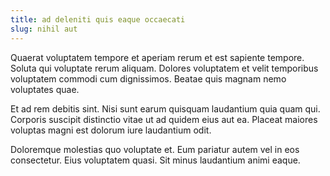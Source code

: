 ```yaml
---
title: ad deleniti quis eaque occaecati
slug: nihil aut
---
```


Quaerat voluptatem tempore et aperiam rerum et est sapiente tempore. Soluta qui voluptate rerum aliquam. Dolores voluptatem et velit temporibus voluptatem commodi cum dignissimos. Beatae quis magnam nemo voluptates quae.

Et ad rem debitis sint. Nisi sunt earum quisquam laudantium quia quam qui. Corporis suscipit distinctio vitae ut ad quidem eius aut ea. Placeat maiores voluptas magni est dolorum iure laudantium odit.

Doloremque molestias quo voluptate et. Eum pariatur autem vel in eos consectetur. Eius voluptatem quasi. Sit minus laudantium animi eaque.
